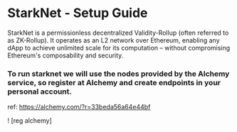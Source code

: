 # StarkNet - Setup Guide
StarkNet is a permissionless decentralized Validity-Rollup (often referred to as ZK-Rollup). It operates as an L2 network over Ethereum, enabling any dApp to achieve unlimited scale for its computation – without compromising Ethereum's composability and security.


### To run starknet we will use the nodes provided by the Alchemy service, so register at Alchemy and create endpoints in your personal account.
ref: https://alchemy.com/?r=33beda56a64e44bf

! [reg alchemy] 
